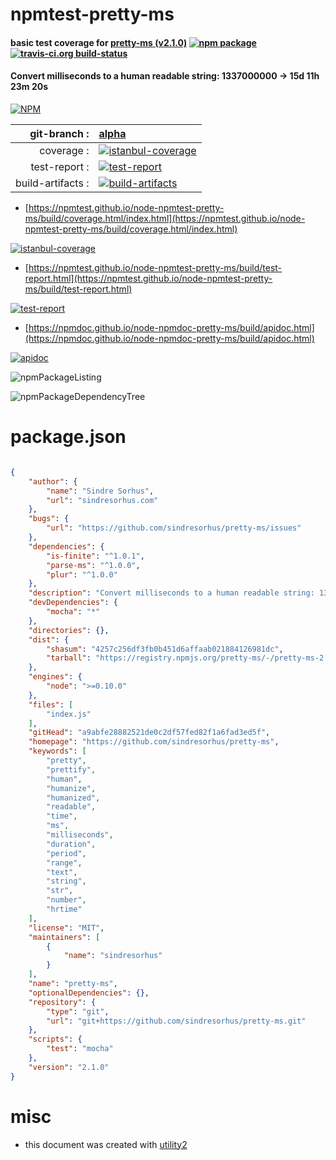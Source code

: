 # npmtest-pretty-ms

#### basic test coverage for  [pretty-ms (v2.1.0)](https://github.com/sindresorhus/pretty-ms)  [![npm package](https://img.shields.io/npm/v/npmtest-pretty-ms.svg?style=flat-square)](https://www.npmjs.org/package/npmtest-pretty-ms) [![travis-ci.org build-status](https://api.travis-ci.org/npmtest/node-npmtest-pretty-ms.svg)](https://travis-ci.org/npmtest/node-npmtest-pretty-ms)

#### Convert milliseconds to a human readable string: 1337000000 → 15d 11h 23m 20s

[![NPM](https://nodei.co/npm/pretty-ms.png?downloads=true&downloadRank=true&stars=true)](https://www.npmjs.com/package/pretty-ms)

| git-branch : | [alpha](https://github.com/npmtest/node-npmtest-pretty-ms/tree/alpha)|
|--:|:--|
| coverage : | [![istanbul-coverage](https://npmtest.github.io/node-npmtest-pretty-ms/build/coverage.badge.svg)](https://npmtest.github.io/node-npmtest-pretty-ms/build/coverage.html/index.html)|
| test-report : | [![test-report](https://npmtest.github.io/node-npmtest-pretty-ms/build/test-report.badge.svg)](https://npmtest.github.io/node-npmtest-pretty-ms/build/test-report.html)|
| build-artifacts : | [![build-artifacts](https://npmtest.github.io/node-npmtest-pretty-ms/glyphicons_144_folder_open.png)](https://github.com/npmtest/node-npmtest-pretty-ms/tree/gh-pages/build)|

- [https://npmtest.github.io/node-npmtest-pretty-ms/build/coverage.html/index.html](https://npmtest.github.io/node-npmtest-pretty-ms/build/coverage.html/index.html)

[![istanbul-coverage](https://npmtest.github.io/node-npmtest-pretty-ms/build/screenCapture.buildCi.browser.%252Ftmp%252Fbuild%252Fcoverage.lib.html.png)](https://npmtest.github.io/node-npmtest-pretty-ms/build/coverage.html/index.html)

- [https://npmtest.github.io/node-npmtest-pretty-ms/build/test-report.html](https://npmtest.github.io/node-npmtest-pretty-ms/build/test-report.html)

[![test-report](https://npmtest.github.io/node-npmtest-pretty-ms/build/screenCapture.buildCi.browser.%252Ftmp%252Fbuild%252Ftest-report.html.png)](https://npmtest.github.io/node-npmtest-pretty-ms/build/test-report.html)

- [https://npmdoc.github.io/node-npmdoc-pretty-ms/build/apidoc.html](https://npmdoc.github.io/node-npmdoc-pretty-ms/build/apidoc.html)

[![apidoc](https://npmdoc.github.io/node-npmdoc-pretty-ms/build/screenCapture.buildCi.browser.%252Ftmp%252Fbuild%252Fapidoc.html.png)](https://npmdoc.github.io/node-npmdoc-pretty-ms/build/apidoc.html)

![npmPackageListing](https://npmtest.github.io/node-npmtest-pretty-ms/build/screenCapture.npmPackageListing.svg)

![npmPackageDependencyTree](https://npmtest.github.io/node-npmtest-pretty-ms/build/screenCapture.npmPackageDependencyTree.svg)



# package.json

```json

{
    "author": {
        "name": "Sindre Sorhus",
        "url": "sindresorhus.com"
    },
    "bugs": {
        "url": "https://github.com/sindresorhus/pretty-ms/issues"
    },
    "dependencies": {
        "is-finite": "^1.0.1",
        "parse-ms": "^1.0.0",
        "plur": "^1.0.0"
    },
    "description": "Convert milliseconds to a human readable string: 1337000000 → 15d 11h 23m 20s",
    "devDependencies": {
        "mocha": "*"
    },
    "directories": {},
    "dist": {
        "shasum": "4257c256df3fb0b451d6affaab021884126981dc",
        "tarball": "https://registry.npmjs.org/pretty-ms/-/pretty-ms-2.1.0.tgz"
    },
    "engines": {
        "node": ">=0.10.0"
    },
    "files": [
        "index.js"
    ],
    "gitHead": "a9abfe28882521de0c2df57fed82f1a6fad3ed5f",
    "homepage": "https://github.com/sindresorhus/pretty-ms",
    "keywords": [
        "pretty",
        "prettify",
        "human",
        "humanize",
        "humanized",
        "readable",
        "time",
        "ms",
        "milliseconds",
        "duration",
        "period",
        "range",
        "text",
        "string",
        "str",
        "number",
        "hrtime"
    ],
    "license": "MIT",
    "maintainers": [
        {
            "name": "sindresorhus"
        }
    ],
    "name": "pretty-ms",
    "optionalDependencies": {},
    "repository": {
        "type": "git",
        "url": "git+https://github.com/sindresorhus/pretty-ms.git"
    },
    "scripts": {
        "test": "mocha"
    },
    "version": "2.1.0"
}
```



# misc
- this document was created with [utility2](https://github.com/kaizhu256/node-utility2)
